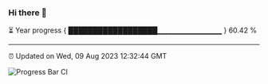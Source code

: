 ### Hi there 👋

⏳ Year progress { ██████████████████▁▁▁▁▁▁▁▁▁▁▁▁ } 60.42 %

---

⏰ Updated on Wed, 09 Aug 2023 12:32:44 GMT

![Progress Bar CI](https://github.com/liununu/liununu/workflows/Progress%20Bar%20CI/badge.svg)
